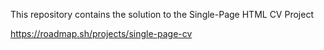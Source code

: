 This repository contains the solution to the Single-Page HTML CV Project

https://roadmap.sh/projects/single-page-cv
